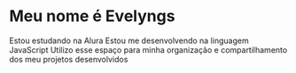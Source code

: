 # Meu nome é Evelyngs
Estou estudando na Alura
Estou me desenvolvendo na linguagem JavaScript
Utilizo esse espaço para minha organização e compartilhamento dos meu projetos desenvolvidos
